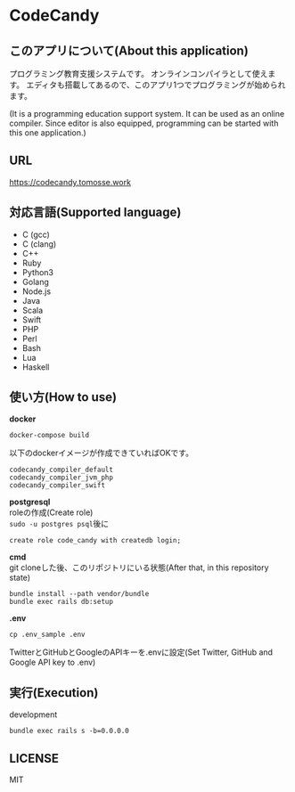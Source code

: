 # CodeCandy

## このアプリについて(About this application)

プログラミング教育支援システムです。
オンラインコンパイラとして使えます。
エディタも搭載してあるので、このアプリ1つでプログラミングが始められます。

(It is a programming education support system.
It can be used as an online compiler.
Since editor is also equipped, programming can be started with this one application.)

## URL
https://codecandy.tomosse.work

## 対応言語(Supported language)

- C (gcc)
- C (clang)
- C++
- Ruby
- Python3
- Golang
- Node.js
- Java
- Scala
- Swift
- PHP
- Perl
- Bash
- Lua
- Haskell

## 使い方(How to use)
__docker__
  
```
docker-compose build
```
以下のdockerイメージが作成できていればOKです。
```
codecandy_compiler_default
codecandy_compiler_jvm_php
codecandy_compiler_swift
```

__postgresql__  
roleの作成(Create role)  
`sudo -u postgres psql`後に
```
create role code_candy with createdb login;
```
__cmd__  
git cloneした後、このリポジトリにいる状態(After that, in this repository state)
```
bundle install --path vendor/bundle
bundle exec rails db:setup
```
__.env__
```
cp .env_sample .env
```
TwitterとGitHubとGoogleのAPIキーを.envに設定(Set Twitter, GitHub and Google API key to .env)

## 実行(Execution)
development
```
bundle exec rails s -b=0.0.0.0
```

## LICENSE
MIT
